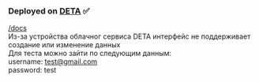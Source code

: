 ### Deployed on [DETA](https://831gqa.deta.dev) :white_check_mark:
[/docs](https://831gqa.deta.dev/docs)<br/>
Из-за устройства облачног сервиса DETA интерфейс не поддерживает создание или изменение данных<br/>
Для теста можно зайти по следующим данным:<br/>
username: test@gmail.com<br/>
password: test

